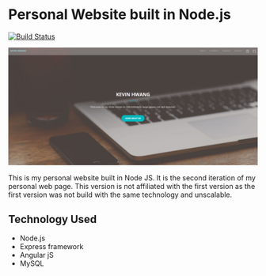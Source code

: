 # Personal Website built in Node.js

[![Build Status](https://travis-ci.org/mykevin81/Personal-Website.svg?branch=master)](https://travis-ci.org/mykevin81/Personal-Website)

![Alt text](/public/img/ScreenShot.png?raw=true "Website View")

This is my personal website built in Node JS. It is the second iteration of my personal web page. This version is not affiliated with the first version as the first version was not build with the same technology and unscalable.

## Technology Used
  - Node.js
  - Express framework
  - Angular jS
  - MySQL
  

